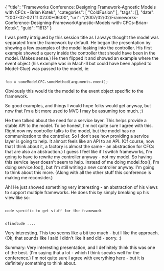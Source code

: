 {
	"title": "Frameworks Conference: Designing Framework-Agnostic Models with CFCs - Brian Kotek",
	"categories": [
		"ColdFusion"
	],
	"tags": [],
	"date": "2007-02-02T11:02:00+06:00",
	"url": "/2007/02/02/Frameworks-Conference-Designing-FrameworkAgnostic-Models-with-CFCs-Brian-Kotek",
	"guid": "1813"
}

I was pretty intrigued by this session title as I always thought the model was separated from the framework by default. He began the presentation by showing a few examples of the model leaking into the controller. His first example showed a query inside the controller that should have been in the model. (Makes sense.) He then flipped it and showed an example where the event object (his example was in Mach-II but could have been applied to Model-Glue) was passed to the model, ie:
<!--more-->
<code>
foo = someModelCFC.someMethod(arguments.event);
</code>

Obviously this would tie the model to the event object specific to the framework. 

So good examples, and things I would hope folks would get anyway, but now that I'm a bit more used to MVC I may be assuming too much. ;) 

He then talked about the need for a service layer. This helps provide a stable API to the model. To be honest, I'm not quite sure I agree with this. Right now my controller talks to the model, but the model has no communication to the controller. So I don't see how providing a service layer is going to help. It almost feels like an API to an API. (Of course, now that I think about it, a factory is almost the same - an abstraction for CFCs that are also an abstraction.) I guess I feel like if I switch frameworks, I'm going to have to rewrite my controller anyway - not my model. So having this service layer doesn't seem to help. Instead of me doing model.foo(), I'm doing service.foo(), but I'm still writing a new controller anyway. I'm going to think about this more. (Along with all the other stuff this conference is making me reconsider.)

Ah! He just showed something very interesting - an abstraction of his views to support multiple frameworks. He does this by simply breaking up his view like so:

<code>
code specific to get stuff for the framework

cfinclude ....
</code>

Very interesting. This too seems like a bit too much - but I like the approach. (Ok, that sounds like I said I didn't like it and did - sorry. :)

Summary: Very interesting presentation, and I definitely think this was one of the best. (I'm saying that a lot - which I think speaks well for the conference.) I'm not quite sure I agree with everything here - but it is definitely something to think about.